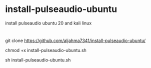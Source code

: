 # install-pulseaudio-ubuntu
install pulseaudio ubuntu 20 and kali linux 


#

git clone https://github.com/aljahma7341/install-pulseaudio-ubuntu/



chmod +x install-pulseaudio-ubuntu.sh


sh install-pulseaudio-ubuntu.sh
